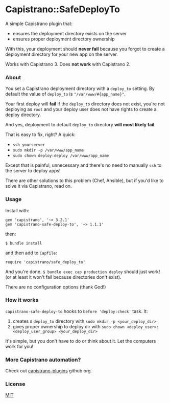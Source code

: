 # Capistrano::SafeDeployTo

A simple Capistrano plugin that:
- ensures the deployment directory exists on the server
- ensures proper deployment directory ownership

With this, your deployment should **never fail** because you forgot to create a
deployment directory for your new app on the server.

Works with Capistrano 3. Does **not work** with Capistrano 2.

### About

You set a Capistrano deployment directory with a `deploy_to` setting. By default
the value of `deploy_to` is `"/var/www/#{app_name}"`.

Your first deploy will **fail** if the `deploy_to` directory does not exist,
you're not deploying as `root` and your deploy user does not have rights to
create a deploy directory.

And yes, deployment to default `deploy_to` directory **will most likely fail**.

That is easy to fix, right? A quick:
- `ssh yourserver`
- `sudo mkdir -p /var/www/app_name`
- `sudo chown deploy:deploy /var/www/app_name`

Except that is painful, unnecessary and there's no need to manually `ssh` to the
server to deploy apps!

There are other solutions to this problem (Chef, Ansible), but if you'd like to
solve it via Capistrano, read on.

### Usage

Install with:

    gem 'capistrano', '~> 3.2.1'
    gem 'capistrano-safe-deploy-to', '~> 1.1.1'

then:

    $ bundle install

and then add to `Capfile`:

    require 'capistrano/safe_deploy_to'

And you're done. `$ bundle exec cap production deploy` should just work!
(or at least it won't fail because directories don't exist).

There are no configuration options (thank God!)

### How it works

`capistrano-safe-deploy-to` hooks to `before 'deploy:check'` task. It:

1. creates s `deploy_to` directory with `sudo mkdir -p <your_deploy_dir>`
2. gives proper ownership to deploy dir with
`sudo chown <deploy_user>:<deploy_user_group> <your_deploy_dir>`

It's simple, but you don't have to do or think about it. Let the computers
work for you!

### More Capistrano automation?

Check out [capistrano-plugins](https://github.com/capistrano-plugins) github org.

### License

[MIT](LICENSE.md)
